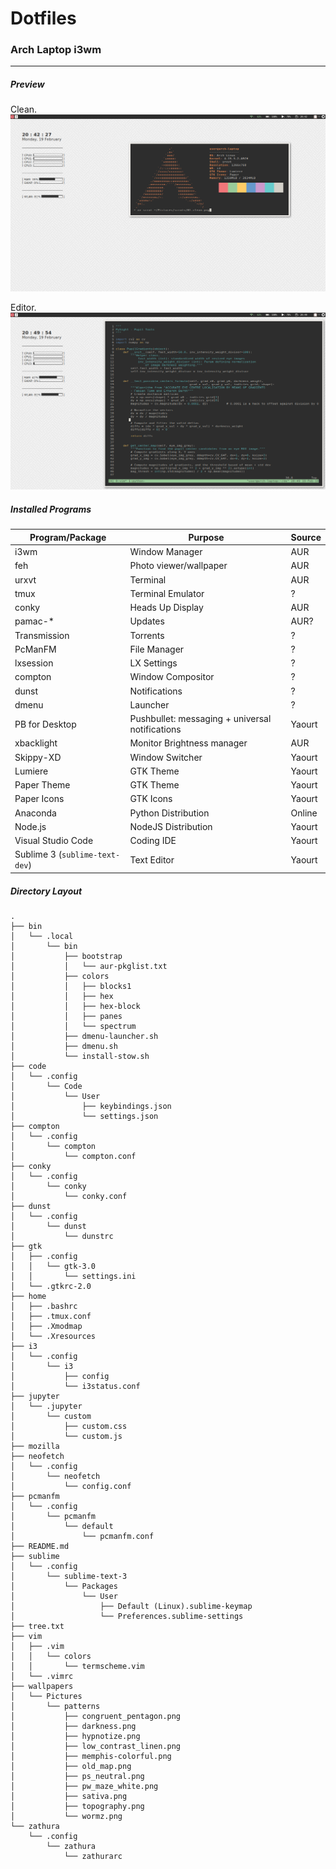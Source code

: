 # Dotfiles

### Arch Laptop i3wm

---

##### Preview

Clean.
![Clean](wallpapers/Pictures/scrots/01-clean.png)

Editor.
![Vim](wallpapers/Pictures/scrots/02-editor.png)

##### Installed Programs

| Program/Package | Purpose | Source |
|-----------------|---------|--------|
| i3wm | Window Manager | AUR |
| feh | Photo viewer/wallpaper | AUR |
| urxvt | Terminal | AUR |
| tmux | Terminal Emulator | ? |
| conky | Heads Up Display | AUR |
| pamac-\* | Updates | AUR? |
| Transmission | Torrents | ? |
| PcManFM | File Manager | ? |
| lxsession | LX Settings | ? |
| compton | Window Compositor | ? |
| dunst | Notifications | ? |
| dmenu | Launcher | ? |
| PB for Desktop | Pushbullet: messaging + universal notifications | Yaourt |
| xbacklight | Monitor Brightness manager | AUR |
| Skippy-XD | Window Switcher | Yaourt |
| Lumiere | GTK Theme | Yaourt |
| Paper Theme | GTK Theme | Yaourt |
| Paper Icons | GTK Icons | Yaourt |
| Anaconda | Python Distribution | Online |
| Node.js | NodeJS Distribution | Yaourt |
| Visual Studio Code | Coding IDE | Yaourt |
| Sublime 3 (`sublime-text-dev`) | Text Editor | Yaourt |


##### Directory Layout

```
.
├── bin
│   └── .local
│       └── bin
│           ├── bootstrap
│           │   └── aur-pkglist.txt
│           ├── colors
│           │   ├── blocks1
│           │   ├── hex
│           │   ├── hex-block
│           │   ├── panes
│           │   └── spectrum
│           ├── dmenu-launcher.sh
│           ├── dmenu.sh
│           └── install-stow.sh
├── code
│   └── .config
│       └── Code
│           └── User
│               ├── keybindings.json
│               └── settings.json
├── compton
│   └── .config
│       └── compton
│           └── compton.conf
├── conky
│   └── .config
│       └── conky
│           └── conky.conf
├── dunst
│   └── .config
│       └── dunst
│           └── dunstrc
├── gtk
│   ├── .config
│   │   └── gtk-3.0
│   │       └── settings.ini
│   └── .gtkrc-2.0
├── home
│   ├── .bashrc
│   ├── .tmux.conf
│   ├── .Xmodmap
│   └── .Xresources
├── i3
│   └── .config
│       └── i3
│           ├── config
│           └── i3status.conf
├── jupyter
│   └── .jupyter
│       └── custom
│           ├── custom.css
│           └── custom.js
├── mozilla
├── neofetch
│   └── .config
│       └── neofetch
│           └── config.conf
├── pcmanfm
│   └── .config
│       └── pcmanfm
│           └── default
│               └── pcmanfm.conf
├── README.md
├── sublime
│   └── .config
│       └── sublime-text-3
│           └── Packages
│               └── User
│                   ├── Default (Linux).sublime-keymap
│                   └── Preferences.sublime-settings
├── tree.txt
├── vim
│   ├── .vim
│   │   └── colors
│   │       └── termscheme.vim
│   └── .vimrc
├── wallpapers
│   └── Pictures
│       └── patterns
│           ├── congruent_pentagon.png
│           ├── darkness.png
│           ├── hypnotize.png
│           ├── low_contrast_linen.png
│           ├── memphis-colorful.png
│           ├── old_map.png
│           ├── ps_neutral.png
│           ├── pw_maze_white.png
│           ├── sativa.png
│           ├── topography.png
│           └── wormz.png
└── zathura
    └── .config
        └── zathura
            └── zathurarc
```
